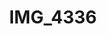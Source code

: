 ---
layout: photo
image: <img class="post-image" src="http://farm8.staticflickr.com/7234/7172515397_baf9eb7c36_b.jpg" alt="">
rewriteUrl: http://www.flickr.com/photos/oliverjash/7172515397
title: IMG_4336
---